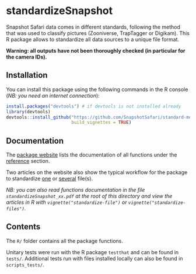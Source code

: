 # standardizeSnapshot

Snapshot Safari data comes in different standards, following the method that was used to classify pictures (Zooniverse, TrapTagger or Digikam). This R package allows to standardize all data sources to a unique file format.

**Warning: all outputs have not been thoroughly checked (in particular for the camera IDs).**

## Installation

You can install this package using the following commands in the R console (*NB: you need an internet connection*):

``` r
install.packages("devtools") # if devtools is not installed already
library(devtools)
devtools::install_github("https://github.com/SnapshotSafari/standard-merge",
                         build_vignettes = TRUE)
```

## Documentation

The [package website](https://snapshotsafari.github.io/standard-merge/) lists the documentation of all functions under the [reference](file:///home/lnicvert/Documents/PhD/Code/standardizeSnapshot/docs/reference/index.html) section. 

Two articles on the website also show the typical workflow for the package to standardize [one](file:///home/lnicvert/Documents/PhD/Code/standardizeSnapshot/docs/articles/standardize-file.html) or [several](file:///home/lnicvert/Documents/PhD/Code/standardizeSnapshot/docs/articles/standardize-files.html) file(s).

*NB: you can also read functions documentation in the file `standardizeSnapshot_xx.pdf` at the root of this directory and view the articles in R with `vignette("standardize-file")` or `vignette("standardize-files")`.*

## Contents

The `R/` folder contains all the package functions.

Unitary tests were run with the R package `testthat` and can be found in `tests/`. Additional tests run with files installed locally can also be found in `scripts_tests/`.

